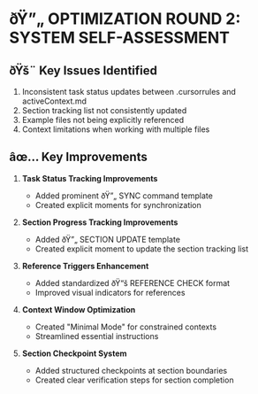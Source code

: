 # ðŸ”„ OPTIMIZATION ROUND 2: SYSTEM SELF-ASSESSMENT

## ðŸš¨ Key Issues Identified
1. Inconsistent task status updates between .cursorrules and activeContext.md
2. Section tracking list not consistently updated
3. Example files not being explicitly referenced
4. Context limitations when working with multiple files

## âœ… Key Improvements
1. **Task Status Tracking Improvements**
   - Added prominent ðŸ”„ SYNC command template
   - Created explicit moments for synchronization

2. **Section Progress Tracking Improvements**
   - Added ðŸ”„ SECTION UPDATE template
   - Created explicit moment to update the section tracking list

3. **Reference Triggers Enhancement**
   - Added standardized ðŸ“š REFERENCE CHECK format
   - Improved visual indicators for references

4. **Context Window Optimization**
   - Created "Minimal Mode" for constrained contexts
   - Streamlined essential instructions

5. **Section Checkpoint System**
   - Added structured checkpoints at section boundaries
   - Created clear verification steps for section completion 